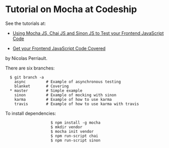 # Tutorial on Mocha at Codeship

See the tutorials at:

* [Using Mocha JS, Chai JS and Sinon JS to Test your Frontend JavaScript Code](http://blog.codeship.com/mocha-js-chai-sinon-frontend-javascript-code-testing-tutorial/)

* [Get your Frontend JavaScript Code Covered](https://nicolas.perriault.net/code/2013/get-your-frontend-javascript-code-covered/)

by Nicolas Perriault.


There are six branches:

      $ git branch -a
        async         # Example of asynchronous testing
        blanket       # Covering
      * master        # Simple example
        sinon         # Example of mocking with sinon
        karma         # Example of how to use karma
        travis        # Example of how to use karma with travis

To install dependencies:

                        $ npm install -g mocha
                        $ mkdir vendor
                        $ mocha init vendor
                        $ npm run-script chai
                        $ npm run-script sinon

